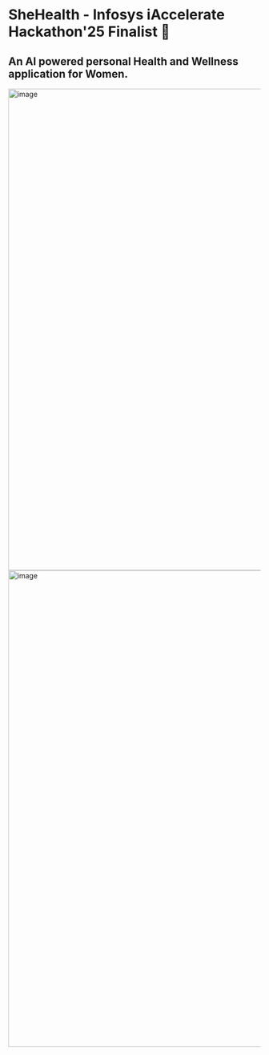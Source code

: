 # SheHealth - Infosys iAccelerate Hackathon'25 Finalist 🏅
## An AI powered personal Health and Wellness application for Women.

<img width="1919" height="962" alt="image" src="https://github.com/user-attachments/assets/834cec8b-8471-4793-80d0-c89b81e7c9e5" />

<img width="1887" height="952" alt="image" src="https://github.com/user-attachments/assets/5e8fcb01-b2c8-459e-a233-4fdef1552477" />

